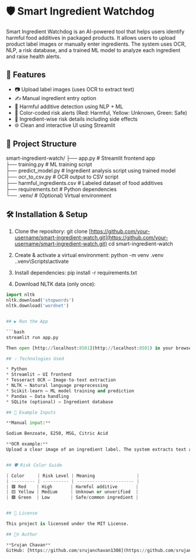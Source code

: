 # 🛡️ Smart Ingredient Watchdog

Smart Ingredient Watchdog is an AI-powered tool that helps users identify harmful food additives in packaged products. It allows users to upload product label images or manually enter ingredients. The system uses OCR, NLP, a risk database, and a trained ML model to analyze each ingredient and raise health alerts.

## 🚀 Features

- 📷 Upload label images (uses OCR to extract text)
- ✍️ Manual ingredient entry option
- 🤖 Harmful additive detection using NLP + ML
- 🎯 Color-coded risk alerts (Red: Harmful, Yellow: Unknown, Green: Safe)
- 💊 Ingredient-wise risk details including side effects
- 🌐 Clean and interactive UI using Streamlit


## 📂 Project Structure

smart-ingredient-watch/
├── app.py                  # Streamlit frontend app  
├── training.py             # ML training script  
├── predict_model.py        # Ingredient analysis script using trained model  
├── ocr_to_csv.py           # OCR output to CSV script  
├── harmful_ingredients.csv # Labeled dataset of food additives  
├── requirements.txt        # Python dependencies  
└── .venv/                  # (Optional) Virtual environment  


## 🛠️ Installation & Setup

1. Clone the repository:
git clone [https://github.com/your-username/smart-ingredient-watch.git](https://github.com/your-username/smart-ingredient-watch.git)
cd smart-ingredient-watch

2. Create & activate a virtual environment:
python -m venv .venv
..venv\Scripts\activate

3. Install dependencies:
pip install -r requirements.txt

5. Download NLTK data (only once):
```python
import nltk
nltk.download('stopwords')
nltk.download('wordnet')


## ▶️ Run the App

```bash
streamlit run app.py

Then open [http://localhost:8501](http://localhost:8501) in your browser.

## 💡 Technologies Used

* Python
* Streamlit – UI frontend
* Tesseract OCR – Image-to-text extraction
* NLTK – Natural language preprocessing
* Scikit-learn – ML model training and prediction
* Pandas – Data handling
* SQLite (optional) – Ingredient database

## 📘 Example Inputs

**Manual input:**

Sodium Benzoate, E250, MSG, Citric Acid

**OCR example:**
Upload a clear image of an ingredient label. The system extracts text and analyzes it.


## 🛡️ Risk Color Guide

| Color     | Risk Level | Meaning                |
| --------- | ---------- | ---------------------- |
| 🟥 Red    | High       | Harmful additive       |
| 🟨 Yellow | Medium     | Unknown or unverified  |
| 🟩 Green  | Low        | Safe/common ingredient |


## 📃 License

This project is licensed under the MIT License.

## 🙋‍♀️ Author

**Srujan Chavan**
GitHub: [https://github.com/srujanchavan1308](https://github.com/srujanchavan1308)

